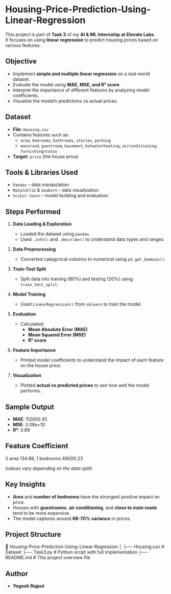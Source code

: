 # Housing-Price-Prediction-Using-Linear-Regression

This project is part of **Task 3** of my **AI & ML Internship at Elevate Labs**.  
It focuses on using **linear regression** to predict housing prices based on various features.


## Objective

- Implement **simple and multiple linear regression** on a real-world dataset.
- Evaluate the model using **MAE, MSE, and R² score**.
- Interpret the importance of different features by analyzing model coefficients.
- Visualize the model’s predictions vs actual prices.


## Dataset

- **File:** `Housing.csv`
- Contains features such as:
  - `area`, `bedrooms`, `bathrooms`, `stories`, `parking`
  - `mainroad`, `guestroom`, `basement`, `hotwaterheating`, `airconditioning`, `furnishingstatus`
- **Target:** `price` (the house price)


## Tools & Libraries Used

- `Pandas` – data manipulation
- `Matplotlib` & `Seaborn` – data visualization
- `Scikit-learn` – model building and evaluation


## Steps Performed

1. **Data Loading & Exploration**
   - Loaded the dataset using `pandas`.
   - Used `.info()` and `.describe()` to understand data types and ranges.

2. **Data Preprocessing**
   - Converted categorical columns to numerical using `pd.get_dummies()`.

3. **Train-Test Split**
   - Split data into training (80%) and testing (20%) using `train_test_split`.

4. **Model Training**
   - Used `LinearRegression()` from `sklearn` to train the model.

5. **Evaluation**
   - Calculated:
     - **Mean Absolute Error (MAE)**
     - **Mean Squared Error (MSE)**
     - **R² score**

6. **Feature Importance**
   - Printed model coefficients to understand the impact of each feature on the house price.

7. **Visualization**
   - Plotted **actual vs predicted prices** to see how well the model performs.


## Sample Output

- **MAE**: 112000.45
- **MSE**: 2.08e+10
- **R²**: 0.69

## Feature  Coefficient
      
0 area 134.89, 
1 bedrooms 49000.23

*(values vary depending on the data split)*


## Key Insights

- **Area** and **number of bedrooms** have the strongest positive impact on price.
- Houses with **guestrooms**, **air conditioning**, and **close to main roads** tend to be more expensive.
- The model captures around **68-70% variance** in prices.


## Project Structure

📁 Housing-Price-Prediction-Using-Linear-Regression
│
├── Housing.csv # Dataset
├── Task3.py # Python script with full implementation
├── README.md # This project overview file


## Author

- **Yogesh Rajput**






